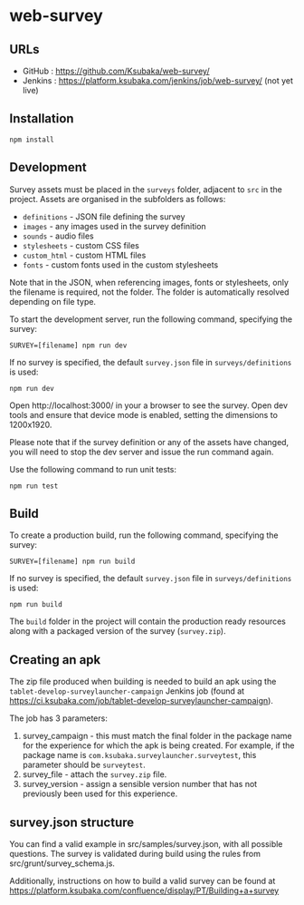 # web-survey

## URLs

* GitHub : https://github.com/Ksubaka/web-survey/
* Jenkins : https://platform.ksubaka.com/jenkins/job/web-survey/ (not yet live)

## Installation

```
npm install
```

## Development

Survey assets must be placed in the `surveys` folder, adjacent to `src` in the project. Assets are organised in the subfolders as follows:
* `definitions` - JSON file defining the survey
* `images` - any images used in the survey definition
* `sounds` - audio files
* `stylesheets` - custom CSS files
* `custom_html` - custom HTML files
* `fonts` - custom fonts used in the custom stylesheets

Note that in the JSON, when referencing images, fonts or stylesheets, only the filename is required, not the folder. The folder is automatically resolved depending on file type.

To start the development server, run the following command, specifying the survey:
```
SURVEY=[filename] npm run dev
```

If no survey is specified, the default `survey.json` file in `surveys/definitions` is used:

```
npm run dev
```

Open http://localhost:3000/ in your a browser to see the survey. Open dev tools and ensure that device mode is enabled, setting the dimensions to 1200x1920.

Please note that if the survey definition or any of the assets have changed, you will need to stop the dev server and issue the run command again.

Use the following command to run unit tests:

```
npm run test
```

## Build

To create a production build, run the following command, specifying the survey:
```
SURVEY=[filename] npm run build
```

If no survey is specified, the default `survey.json` file in `surveys/definitions` is used:

```
npm run build
```

The `build` folder in the project will contain the production ready resources along with a packaged version of the survey (`survey.zip`).

## Creating an apk

The zip file produced when building is needed to build an apk using the `tablet-develop-surveylauncher-campaign` Jenkins job (found at https://ci.ksubaka.com/job/tablet-develop-surveylauncher-campaign).

The job has 3 parameters:

1. survey_campaign - this must match the final folder in the package name for the experience for which the apk is being created. For example, if the package name is `com.ksubaka.surveylauncher.surveytest`, this parameter should be `surveytest`.
2. survey_file - attach the `survey.zip` file.
3. survey_version - assign a sensible version number that has not previously been used for this experience.

## survey.json structure

You can find a valid example in src/samples/survey.json, with all possible questions. The survey is validated during build using the rules from src/grunt/survey_schema.js.

Additionally, instructions on how to build a valid survey can be found at https://platform.ksubaka.com/confluence/display/PT/Building+a+survey
